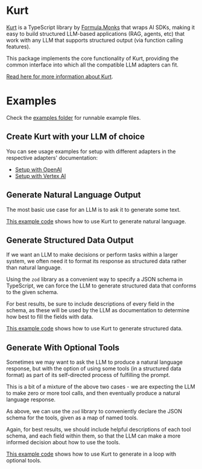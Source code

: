 # Kurt

[Kurt](https://github.com/FormulaMonks/kurt) is a TypeScript library by [Formula.Monks](https://www.formula.co/) that wraps AI SDKs, making it easy to build structured LLM-based applications (RAG, agents, etc) that work with any LLM that supports structured output (via function calling features).

This package implements the core functionality of Kurt, providing the common interface into which all the compatible LLM adapters can fit.

[Read here for more information about Kurt](https://github.com/FormulaMonks/kurt/blob/main/README.md).

# Examples

Check the [examples folder](https://github.com/FormulaMonks/kurt/tree/main/examples) for runnable example files.

## Create Kurt with your LLM of choice

You can see usage examples for setup with different adapters in the respective adapters' documentation:

- [Setup with OpenAI](https://github.com/FormulaMonks/kurt/blob/main/packages/kurt-open-ai/README.md)
- [Setup with Vertex AI](https://github.com/FormulaMonks/kurt/blob/main/packages/kurt-vertex-ai/README.md)

## Generate Natural Language Output

The most basic use case for an LLM is to ask it to generate some text.

[This example code](../../examples/basic/src/natural-language.ts) shows how to use Kurt to generate natural language.

## Generate Structured Data Output

If we want an LLM to make decisions or perform tasks within a larger system, we often need it to format its response as structured data rather than natural language.

Using the `zod` library as a convenient way to specify a JSON schema in TypeScript, we can force the LLM to generate structured data that conforms to the given schema.

For best results, be sure to include descriptions of every field in the schema, as these will be used by the LLM as documentation to determine how best to fill the fields with data.

[This example code](../../examples/basic/src/structured-data.ts) shows how to use Kurt to generate structured data.

## Generate With Optional Tools

Sometimes we may want to ask the LLM to produce a natural language response, but with the option of using some tools (in a structured data format) as part of its self-directed process of fulfilling the prompt.

This is a bit of a mixture of the above two cases - we are expecting the LLM to make zero or more tool calls, and then eventually produce a natural language response.

As above, we can use the `zod` library to conveniently declare the JSON schema for the tools, given as a map of named tools.

Again, for best results, we should include helpful descriptions of each tool schema, and each field within them, so that the LLM can make a more informed decision about how to use the tools.

[This example code](../../examples/basic/src/with-optional-tools.ts) shows how to use Kurt to generate in a loop with optional tools.
